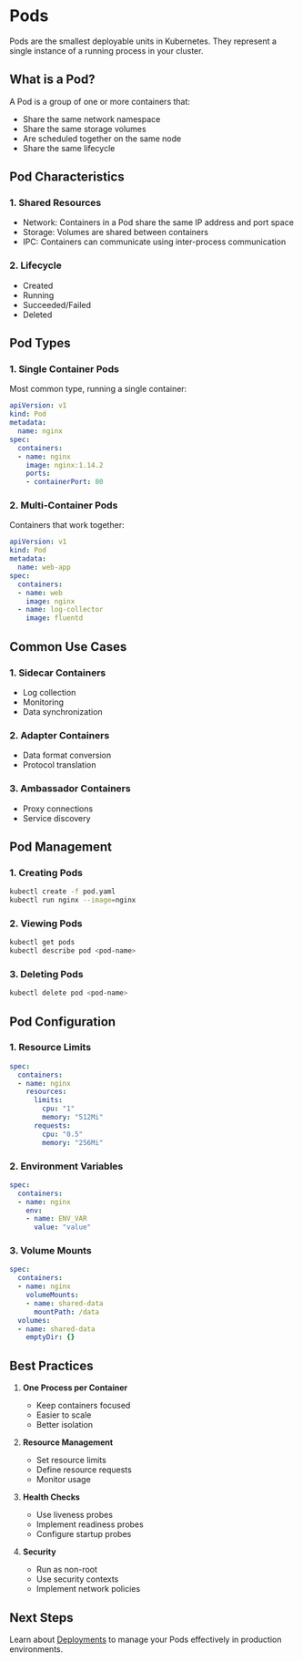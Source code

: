 # Pods

Pods are the smallest deployable units in Kubernetes. They represent a single instance of a running process in your cluster.

## What is a Pod?

A Pod is a group of one or more containers that:
- Share the same network namespace
- Share the same storage volumes
- Are scheduled together on the same node
- Share the same lifecycle

## Pod Characteristics

### 1. Shared Resources
- Network: Containers in a Pod share the same IP address and port space
- Storage: Volumes are shared between containers
- IPC: Containers can communicate using inter-process communication

### 2. Lifecycle
- Created
- Running
- Succeeded/Failed
- Deleted

## Pod Types

### 1. Single Container Pods
Most common type, running a single container:
```yaml
apiVersion: v1
kind: Pod
metadata:
  name: nginx
spec:
  containers:
  - name: nginx
    image: nginx:1.14.2
    ports:
    - containerPort: 80
```

### 2. Multi-Container Pods
Containers that work together:
```yaml
apiVersion: v1
kind: Pod
metadata:
  name: web-app
spec:
  containers:
  - name: web
    image: nginx
  - name: log-collector
    image: fluentd
```

## Common Use Cases

### 1. Sidecar Containers
- Log collection
- Monitoring
- Data synchronization

### 2. Adapter Containers
- Data format conversion
- Protocol translation

### 3. Ambassador Containers
- Proxy connections
- Service discovery

## Pod Management

### 1. Creating Pods
```bash
kubectl create -f pod.yaml
kubectl run nginx --image=nginx
```

### 2. Viewing Pods
```bash
kubectl get pods
kubectl describe pod <pod-name>
```

### 3. Deleting Pods
```bash
kubectl delete pod <pod-name>
```

## Pod Configuration

### 1. Resource Limits
```yaml
spec:
  containers:
  - name: nginx
    resources:
      limits:
        cpu: "1"
        memory: "512Mi"
      requests:
        cpu: "0.5"
        memory: "256Mi"
```

### 2. Environment Variables
```yaml
spec:
  containers:
  - name: nginx
    env:
    - name: ENV_VAR
      value: "value"
```

### 3. Volume Mounts
```yaml
spec:
  containers:
  - name: nginx
    volumeMounts:
    - name: shared-data
      mountPath: /data
  volumes:
  - name: shared-data
    emptyDir: {}
```

## Best Practices

1. **One Process per Container**
   - Keep containers focused
   - Easier to scale
   - Better isolation

2. **Resource Management**
   - Set resource limits
   - Define resource requests
   - Monitor usage

3. **Health Checks**
   - Use liveness probes
   - Implement readiness probes
   - Configure startup probes

4. **Security**
   - Run as non-root
   - Use security contexts
   - Implement network policies

## Next Steps

Learn about [Deployments](deployments.md) to manage your Pods effectively in production environments. 